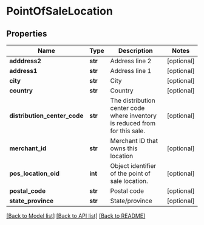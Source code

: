 # PointOfSaleLocation

## Properties
Name | Type | Description | Notes
------------ | ------------- | ------------- | -------------
**adddress2** | **str** | Address line 2 | [optional] 
**address1** | **str** | Address line 1 | [optional] 
**city** | **str** | City | [optional] 
**country** | **str** | Country | [optional] 
**distribution_center_code** | **str** | The distribution center code where inventory is reduced from for this sale. | [optional] 
**merchant_id** | **str** | Merchant ID that owns this location | [optional] 
**pos_location_oid** | **int** | Object identifier of the point of sale location. | [optional] 
**postal_code** | **str** | Postal code | [optional] 
**state_province** | **str** | State/province | [optional] 

[[Back to Model list]](../README.md#documentation-for-models) [[Back to API list]](../README.md#documentation-for-api-endpoints) [[Back to README]](../README.md)


